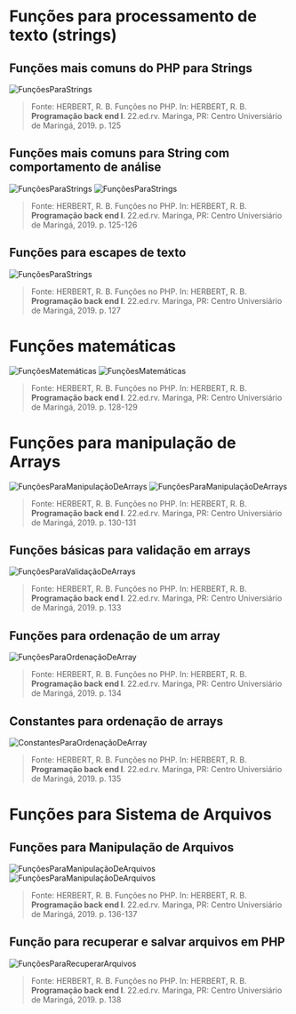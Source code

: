 # Funções para processamento de texto (strings)

## Funções mais comuns do PHP para Strings
![FunçõesParaStrings](../img/funcoes-comuns-strings.png)

 > Fonte: HERBERT, R. B. Funções no PHP. In: HERBERT, R. B. **Programação back end I**. 22.ed.rv. Maringa, PR: Centro Universiário de Maringá, 2019. p. 125

## Funções mais comuns para String com comportamento de análise
![FunçõesParaStrings](../img/funcoes-comuns-strings-2.png)
![FunçõesParaStrings](../img/funcoes-comuns-strings-3.png)


  > Fonte: HERBERT, R. B. Funções no PHP. In: HERBERT, R. B. **Programação back end I**. 22.ed.rv. Maringa, PR: Centro Universiário de Maringá, 2019. p. 125-126

## Funções para escapes de texto
![FunçõesParaStrings](../img/funcoes-escape-de-texto.png.png)


 > Fonte: HERBERT, R. B. Funções no PHP. In: HERBERT, R. B. **Programação back end I**. 22.ed.rv. Maringa, PR: Centro Universiário de Maringá, 2019. p. 127

# Funções matemáticas
![FunçõesMatemáticas](../img/funcoes-matematicas.png)
![FunçõesMatemáticas](../img/funcoes-matematicas2.png)

 > Fonte: HERBERT, R. B. Funções no PHP. In: HERBERT, R. B. **Programação back end I**. 22.ed.rv. Maringa, PR: Centro Universiário de Maringá, 2019. p. 128-129

# Funções para manipulação de Arrays
![FunçõesParaManipulaçãoDeArrays](../img/funcoes-arrays.png)
![FunçõesParaManipulaçãoDeArrays](../img/funcoes-array2.png)

 > Fonte: HERBERT, R. B. Funções no PHP. In: HERBERT, R. B. **Programação back end I**. 22.ed.rv. Maringa, PR: Centro Universiário de Maringá, 2019. p. 130-131

## Funções básicas para validação em arrays
![FunçõesParaValidaçãoDeArrays](../img/funcoes-basicas-arrays.png)

 > Fonte: HERBERT, R. B. Funções no PHP. In: HERBERT, R. B. **Programação back end I**. 22.ed.rv. Maringa, PR: Centro Universiário de Maringá, 2019. p. 133

## Funções para ordenação de um array
![FunçõesParaOrdenaçãoDeArray](../img/funcoes-ordenação.png)

 > Fonte: HERBERT, R. B. Funções no PHP. In: HERBERT, R. B. **Programação back end I**. 22.ed.rv. Maringa, PR: Centro Universiário de Maringá, 2019. p. 134

## Constantes para ordenação de arrays
![ConstantesParaOrdenaçãoDeArray](../img/funcoes-ordenacao-constantes.png)

 > Fonte: HERBERT, R. B. Funções no PHP. In: HERBERT, R. B. **Programação back end I**. 22.ed.rv. Maringa, PR: Centro Universiário de Maringá, 2019. p. 135

# Funções para Sistema de Arquivos

## Funções para Manipulação de Arquivos
![FunçõesParaManipulaçãoDeArquivos](../img/funcao-manipulacao-arquivos.png)
![FunçõesParaManipulaçãoDeArquivos](../img/funcao-manipulacao-arquivos2.png)

 > Fonte: HERBERT, R. B. Funções no PHP. In: HERBERT, R. B. **Programação back end I**. 22.ed.rv. Maringa, PR: Centro Universiário de Maringá, 2019. p. 136-137

## Função para recuperar e salvar arquivos em PHP
![FunçõesParaRecuperarArquivos](../img/recuperar-salvar-arquivos.png)

 > Fonte: HERBERT, R. B. Funções no PHP. In: HERBERT, R. B. **Programação back end I**. 22.ed.rv. Maringa, PR: Centro Universiário de Maringá, 2019. p. 138